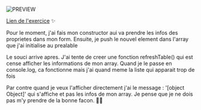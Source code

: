 ![PREVIEW](https://salomelhuillery.github.io/test-library)

[Lien de l'exercice](https://www.theodinproject.com/lessons/node-path-javascript-library)  :sparkles:

Pour le moment, j'ai fais mon constructor aui va prendre les infos des proprietes dans mon form.
Ensuite, je push le nouvel element dans l'array que j'ai initialise au prealable

Le souci arrive apres.
J'ai tente de creer une fonction refreshTable() qui est cense afficher les informations de mon array. 
Quand je le passe en console.log, ca fonctionne mais j'ai quand meme la liste qui apparait trop de fois 

Par contre quand je veux l'afficher directement j'ai le message : '[object Object]' qui s'affiche et pas les infos de mon array.
Je pense que je ne dois pas m'y prendre de la bonne facon. 🤷‍♀️
